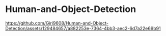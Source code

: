 # Human-and-Object-Detection
https://github.com/Giri9608/Human-and-Object-Detection/assets/129484657/a882253e-7364-4bb3-aec2-6d7a22e69b91
